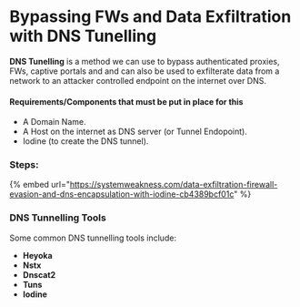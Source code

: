 # Bypassing FWs and Data Exfiltration with DNS Tunelling

**DNS Tunelling** is a method we can use to bypass authenticated proxies, FWs, captive portals and and can also be used to exfilterate data from a network to an attacker controlled endpoint on the internet over DNS.

#### Requirements/Components that must be put in place for this

* A Domain Name.
* A Host on the internet as DNS server (or Tunnel Endopoint).
* Iodine (to create the DNS tunnel).

### Steps:

{% embed url="https://systemweakness.com/data-exfiltration-firewall-evasion-and-dns-encapsulation-with-iodine-cb4389bcf01c" %}

### DNS Tunnelling Tools <a href="#dns-tunnelling-tools" id="dns-tunnelling-tools"></a>

Some common DNS tunnelling tools include:

* **Heyoka**
* **Nstx**
* **Dnscat2**
* **Tuns**
* **Iodine**
